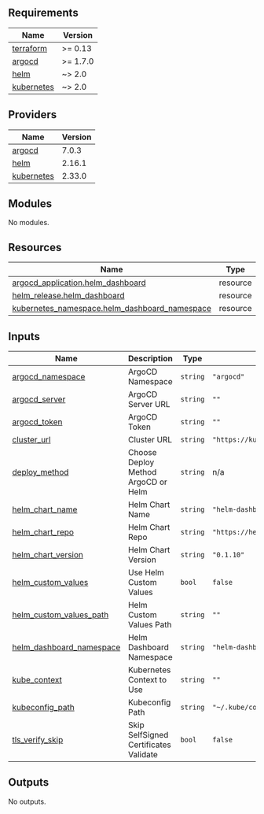 <!-- BEGIN_TF_DOCS -->
## Requirements

| Name | Version |
|------|---------|
| <a name="requirement_terraform"></a> [terraform](#requirement\_terraform) | >= 0.13 |
| <a name="requirement_argocd"></a> [argocd](#requirement\_argocd) | >= 1.7.0 |
| <a name="requirement_helm"></a> [helm](#requirement\_helm) | ~> 2.0 |
| <a name="requirement_kubernetes"></a> [kubernetes](#requirement\_kubernetes) | ~> 2.0 |

## Providers

| Name | Version |
|------|---------|
| <a name="provider_argocd"></a> [argocd](#provider\_argocd) | 7.0.3 |
| <a name="provider_helm"></a> [helm](#provider\_helm) | 2.16.1 |
| <a name="provider_kubernetes"></a> [kubernetes](#provider\_kubernetes) | 2.33.0 |

## Modules

No modules.

## Resources

| Name | Type |
|------|------|
| [argocd_application.helm_dashboard](https://registry.terraform.io/providers/argoproj-labs/argocd/latest/docs/resources/application) | resource |
| [helm_release.helm_dashboard](https://registry.terraform.io/providers/hashicorp/helm/latest/docs/resources/release) | resource |
| [kubernetes_namespace.helm_dashboard_namespace](https://registry.terraform.io/providers/hashicorp/kubernetes/latest/docs/resources/namespace) | resource |

## Inputs

| Name | Description | Type | Default | Required |
|------|-------------|------|---------|:--------:|
| <a name="input_argocd_namespace"></a> [argocd\_namespace](#input\_argocd\_namespace) | ArgoCD Namespace | `string` | `"argocd"` | no |
| <a name="input_argocd_server"></a> [argocd\_server](#input\_argocd\_server) | ArgoCD Server URL | `string` | `""` | no |
| <a name="input_argocd_token"></a> [argocd\_token](#input\_argocd\_token) | ArgoCD Token | `string` | `""` | no |
| <a name="input_cluster_url"></a> [cluster\_url](#input\_cluster\_url) | Cluster URL | `string` | `"https://kubernetes.default.svc"` | no |
| <a name="input_deploy_method"></a> [deploy\_method](#input\_deploy\_method) | Choose Deploy Method ArgoCD or Helm | `string` | n/a | yes |
| <a name="input_helm_chart_name"></a> [helm\_chart\_name](#input\_helm\_chart\_name) | Helm Chart Name | `string` | `"helm-dashboard"` | no |
| <a name="input_helm_chart_repo"></a> [helm\_chart\_repo](#input\_helm\_chart\_repo) | Helm Chart Repo | `string` | `"https://helm-charts.komodor.io"` | no |
| <a name="input_helm_chart_version"></a> [helm\_chart\_version](#input\_helm\_chart\_version) | Helm Chart Version | `string` | `"0.1.10"` | no |
| <a name="input_helm_custom_values"></a> [helm\_custom\_values](#input\_helm\_custom\_values) | Use Helm Custom Values | `bool` | `false` | no |
| <a name="input_helm_custom_values_path"></a> [helm\_custom\_values\_path](#input\_helm\_custom\_values\_path) | Helm Custom Values Path | `string` | `""` | no |
| <a name="input_helm_dashboard_namespace"></a> [helm\_dashboard\_namespace](#input\_helm\_dashboard\_namespace) | Helm Dashboard Namespace | `string` | `"helm-dashboard"` | no |
| <a name="input_kube_context"></a> [kube\_context](#input\_kube\_context) | Kubernetes Context to Use | `string` | `""` | no |
| <a name="input_kubeconfig_path"></a> [kubeconfig\_path](#input\_kubeconfig\_path) | Kubeconfig Path | `string` | `"~/.kube/config"` | no |
| <a name="input_tls_verify_skip"></a> [tls\_verify\_skip](#input\_tls\_verify\_skip) | Skip SelfSigned Certificates Validate | `bool` | `false` | no |

## Outputs

No outputs.
<!-- END_TF_DOCS -->